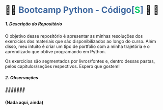 # :rocket::green_heart: <span style="color: #446ca2;">Bootcamp Python - Código[<span style="color: #00cc66;">S</span>]</span> :green_heart: :rocket:



##### 1. Descrição do Repositório

O objetivo desse repositório é apresentar as minhas resoluções dos exercícios dos materiais que são disponibilizados ao longo do curso. Além disso, meu intuito é criar um tipo de portfólio com a minha trajetória e o aprendizado que obtive programando em Python.

Os exercícios são segmentados por livros/fontes e, dentro dessas pastas, pelos capítulos/seções respectivos. Espero que gostem!

##### 2. Observações

##### :cricket::cricket::cricket::cricket::cricket::cricket::cricket:

**(Nada aqui, ainda)**